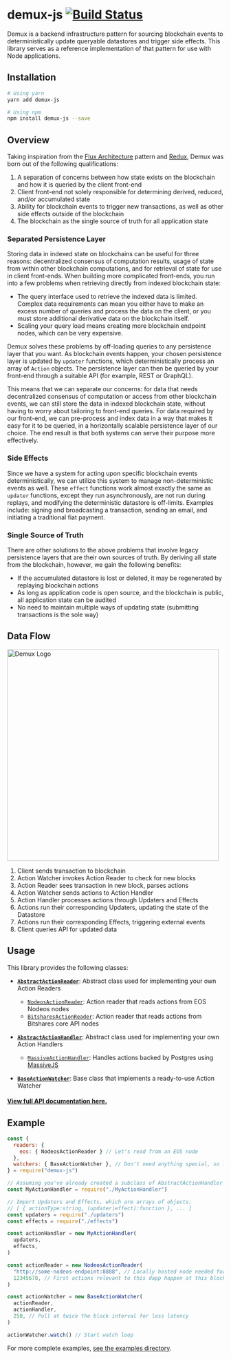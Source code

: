 # demux-js [![Build Status](https://travis-ci.org/EOSIO/demux-js.svg?branch=develop)](https://travis-ci.org/EOSIO/demux-js)

Demux is a backend infrastructure pattern for sourcing blockchain events to deterministically update queryable datastores and trigger side effects. This library serves as a reference implementation of that pattern for use with Node applications.

## Installation


```bash
# Using yarn
yarn add demux-js

# Using npm
npm install demux-js --save
```
## Overview

Taking inspiration from the [Flux Architecture](https://facebook.github.io/flux/docs/in-depth-overview.html#content) pattern and [Redux](https://github.com/reduxjs/redux/), Demux was born out of the following qualifications:

1. A separation of concerns between how state exists on the blockchain and how it is queried by the client front-end
1. Client front-end not solely responsible for determining derived, reduced, and/or accumulated state
1. Ability for blockchain events to trigger new transactions, as well as other side effects outside of the blockchain
1. The blockchain as the single source of truth for all application state

### Separated Persistence Layer

Storing data in indexed state on blockchains can be useful for three reasons: decentralized consensus of computation results, usage of state from within other blockchain computations, and for retrieval of state for use in client front-ends. When building more complicated front-ends, you run into a few problems when retrieving directly from indexed blockchain state:

* The query interface used to retrieve the indexed data is limited. Complex data requirements can mean you either have to make an excess number of queries and process the data on the client, or you must store additional derivative data on the blockchain itself.
* Scaling your query load means creating more blockchain endpoint nodes, which can be very expensive.

Demux solves these problems by off-loading queries to any persistence layer that you want. As blockchain events happen, your chosen persistence layer is updated by `updater` functions, which deterministically process an array of `Action` objects. The persistence layer can then be queried by your front-end through a suitable API (for example, REST or GraphQL).

This means that we can separate our concerns: for data that needs decentralized consensus of computation or access from other blockchain events, we can still store the data in indexed blockchain state, without having to worry about tailoring to front-end queries. For data required by our front-end, we can pre-process and index data in a way that makes it easy for it to be queried, in a horizontally scalable persistence layer of our choice. The end result is that both systems can serve their purpose more effectively.

### Side Effects

Since we have a system for acting upon specific blockchain events deterministically, we can utilize this system to manage non-deterministic events as well. These `effect` functions work almost exactly the same as `updater` functions, except they run asynchronously, are not run during replays, and modifying the deterministic datastore is off-limits. Examples include: signing and broadcasting a transaction, sending an email, and initiating a traditional fiat payment.

### Single Source of Truth

There are other solutions to the above problems that involve legacy persistence layers that are their own sources of truth. By deriving all state from the blockchain, however, we gain the following benefits:

* If the accumulated datastore is lost or deleted, it may be regenerated by replaying blockchain actions
* As long as application code is open source, and the blockchain is public, all application state can be audited
* No need to maintain multiple ways of updating state (submitting transactions is the sole way)

## Data Flow

<img src='https://i.imgur.com/MFfGOe3.png' height='492' alt='Demux Logo' />

1. Client sends transaction to blockchain
1. Action Watcher invokes Action Reader to check for new blocks
1. Action Reader sees transaction in new block, parses actions
1. Action Watcher sends actions to Action Handler
1. Action Handler processes actions through Updaters and Effects
1. Actions run their corresponding Updaters, updating the state of the Datastore
1. Actions run their corresponding Effects, triggering external events
1. Client queries API for updated data

## Usage

This library provides the following classes:

* [**`AbstractActionReader`**](https://eosio.github.io/demux-js/classes/abstractactionreader.html): Abstract class used for implementing your own Action Readers
    * [`NodeosActionReader`](https://eosio.github.io/demux-js/classes/nodeosactionreader.html): Action reader that reads actions from EOS Nodeos nodes
    * [`BitsharesActionReader`](https://eosio.github.io/demux-js/classes/bitsharesactionreader.html): Action reader that reads actions from Bitshares core API nodes


* [**`AbstractActionHandler`**](https://eosio.github.io/demux-js/classes/abstractactionhandler.html): Abstract class used for implementing your own Action Handlers   
    * [`MassiveActionHandler`](https://eosio.github.io/demux-js/classes/massiveactionhandler.html): Handles actions backed by Postgres using [MassiveJS](https://github.com/dmfay/massive-js)


* [**`BaseActionWatcher`**](https://eosio.github.io/demux-js/classes/baseactionwatcher.html): Base class that implements a ready-to-use Action Watcher

#### [**View full API documentation here.**](https://eosio.github.io/demux-js/)

## Example

```js
const {
  readers: {
    eos: { NodeosActionReader } // Let's read from an EOS node
  },
  watchers: { BaseActionWatcher }, // Don't need anything special, so let's use the base Action Watcher
} = require("demux-js")

// Assuming you've already created a subclass of AbstractActionHandler
const MyActionHandler = require("./MyActionHandler")

// Import Updaters and Effects, which are arrays of objects:
// [ { actionType:string, (updater|effect):function }, ... ] 
const updaters = require("./updaters")
const effects = require("./effects")

const actionHandler = new MyActionHandler(
  updaters,
  effects,
)

const actionReader = new NodeosActionReader(
  "http://some-nodeos-endpoint:8888", // Locally hosted node needed for reasonable indexing speed
  12345678, // First actions relevant to this dapp happen at this block
)

const actionWatcher = new BaseActionWatcher(
  actionReader,
  actionHandler,
  250, // Poll at twice the block interval for less latency
)

actionWatcher.watch() // Start watch loop
```

For more complete examples, [see the examples directory](examples/).
